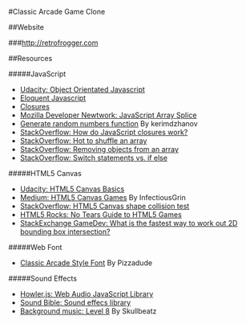 #Classic Arcade Game Clone

##Website

###http://retrofrogger.com

##Resources

#####JavaScript

- [Udacity: Object Orientated Javascript](https://www.udacity.com/course/progress#!/c-ud015-nd)
- [Eloquent Javascript](http://eloquentjavascript.net/)
- [Closures](http://jibbering.com/faq/notes/closures/)
- [Mozilla Developer Newtwork: JavaScript Array Splice](https://developer.mozilla.org/en-US/docs/Web/JavaScript/Reference/Global_Objects/Array/splice)
- [Generate random numbers function](https://gist.github.com/kerimdzhanov/7529623) By kerimdzhanov
- [StackOverflow: How do JavaScript closures work?](http://stackoverflow.com/questions/111102/how-do-javascript-closures-work)
- [StackOverflow: Hot to shuffle an array](http://stackoverflow.com/questions/2450954/how-to-randomize-shuffle-a-javascript-array)
- [StackOverflow: Removing objects from an array](http://stackoverflow.com/questions/16491758/remove-objects-from-array-by-object-property)
- [StackOverflow: Switch statements vs. if else](http://stackoverflow.com/questions/6665997/switch-statement-for-greater-than-less-than)

#####HTML5 Canvas

- [Udacity: HTML5 Canvas Basics](https://www.udacity.com/course/viewer#!/c-ud292-nd)
- [Medium: HTML5 Canvas Games](https://medium.com/@cmilhench/games-html5-canvas-85ac2470eb2a) By InfectiousGrin
- [StackOverflow: HTML5 Canvas shape collision test](http://stackoverflow.com/questions/15622236/html-5-canvas-shape-collision-test)
- [HTML5 Rocks: No Tears Guide to HTML5 Games](http://www.html5rocks.com/en/tutorials/canvas/notearsgame/#toc-introduction)
- [StackExchange GameDev: What is the fastest way to work out 2D bounding box intersection?](http://gamedev.stackexchange.com/questions/586/what-is-the-fastest-way-to-work-out-2d-bounding-box-intersection)

#####Web Font

- [Classic Arcade Style Font](http://www.dafont.com/arcade-classic-pizz.font) By Pizzadude

#####Sound Effects

- [Howler.js: Web Audio JavaScript Library](https://github.com/goldfire/howler.js)
- [Sound Bible: Sound effecs library](http://soundbible.com/free-sound-effects-1.html)
- [Background music: Level 8](http://www.newgrounds.com/audio/listen/594742) By Skullbeatz
